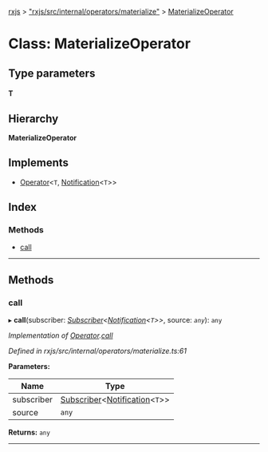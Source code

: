 [rxjs](../README.md) > ["rxjs/src/internal/operators/materialize"](../modules/_rxjs_src_internal_operators_materialize_.md) > [MaterializeOperator](../classes/_rxjs_src_internal_operators_materialize_.materializeoperator.md)

# Class: MaterializeOperator

## Type parameters
#### T 
## Hierarchy

**MaterializeOperator**

## Implements

* [Operator](../interfaces/_rxjs_src_internal_operator_.operator.md)<`T`, [Notification](_rxjs_src_internal_notification_.notification.md)<`T`>>

## Index

### Methods

* [call](_rxjs_src_internal_operators_materialize_.materializeoperator.md#call)

---

## Methods

<a id="call"></a>

###  call

▸ **call**(subscriber: *[Subscriber](_rxjs_src_internal_subscriber_.subscriber.md)<[Notification](_rxjs_src_internal_notification_.notification.md)<`T`>>*, source: *`any`*): `any`

*Implementation of [Operator](../interfaces/_rxjs_src_internal_operator_.operator.md).[call](../interfaces/_rxjs_src_internal_operator_.operator.md#call)*

*Defined in rxjs/src/internal/operators/materialize.ts:61*

**Parameters:**

| Name | Type |
| ------ | ------ |
| subscriber | [Subscriber](_rxjs_src_internal_subscriber_.subscriber.md)<[Notification](_rxjs_src_internal_notification_.notification.md)<`T`>> |
| source | `any` |

**Returns:** `any`

___

